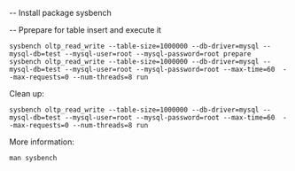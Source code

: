 -- Install package sysbench

-- Pprepare for table insert and execute it
```
sysbench oltp_read_write --table-size=1000000 --db-driver=mysql --mysql-db=test --mysql-user=root --mysql-password=root prepare
sysbench oltp_read_write --table-size=1000000 --db-driver=mysql --mysql-db=test --mysql-user=root --mysql-password=root --max-time=60  --max-requests=0 --num-threads=8 run
```

Clean up:
```
sysbench oltp_read_write --table-size=1000000 --db-driver=mysql --mysql-db=test --mysql-user=root --mysql-password=root --max-time=60  --max-requests=0 --num-threads=8 run
```


More information:
```
man sysbench
```
